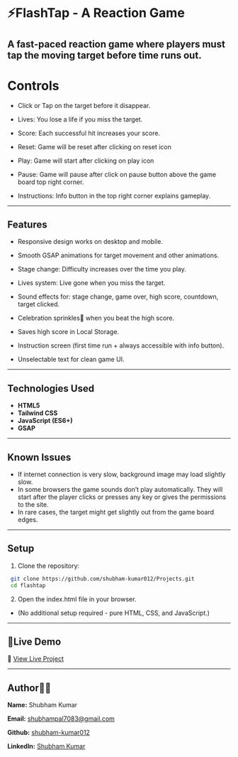 # ⚡FlashTap - A Reaction Game

A fast-paced reaction game where players must tap the moving target before time runs out.
---

# Controls
- Click or Tap on the target before it disappear.

- Lives: You lose a life if you miss the target.

- Score: Each successful hit increases your score.

- Reset: Game will be reset after clicking on reset icon

- Play: Game will start after clicking on play icon

- Pause: Game will pause after click on pause button above the game board top right corner.

- Instructions: Info button in the top right corner explains gameplay.

---
## Features

- Responsive design works on desktop and mobile.

- Smooth GSAP animations for target movement and other animations.

- Stage change: Difficulty increases over the time you play.

- Lives system: Live gone when you miss the target.

- Sound effects for: stage change, game over, high score, countdown, target clicked.

- Celebration sprinkles🎉 when you beat the high score.

- Saves high score in Local Storage.

- Instruction screen (first time run + always accessible with info button).

- Unselectable text for clean game UI.
---

## Technologies Used

- **HTML5**
- **Tailwind CSS**
- **JavaScript (ES6+)**
- **GSAP** 

---

## Known Issues
- If internet connection is very slow, background image may load slightly slow.
- In some browsers the game sounds don’t play automatically. They will start after the player clicks or presses any key or gives the permissions to the site.
- In rare cases, the target might get slightly out from the game board edges.


---
## Setup

1. Clone the repository:
  ```bash
   git clone https://github.com/shubham-kumar012/Projects.git
   cd flashtap 
  ```

2. Open the index.html file in your browser.
- (No additional setup required - pure HTML, CSS, and JavaScript.)
--- 

## 🔴Live Demo
🔗 [View Live Project](https://flashtap-bs7wvhm3g-shubhams-projects-84579036.vercel.app?_vercel_share=8OEQIjfUj0fXoyBbSBYXtojONYuUqHBq)

---

## Author🙋‍♂️
**Name:**  Shubham Kumar

**Email:** shubhampal7083@gmail.com

**Github:** [shubham-kumar012](https://github.com/shubham-kumar012)

**LinkedIn:** [Shubham Kumar](https://linkedin.com/in/shubham-kumar-111041267)


